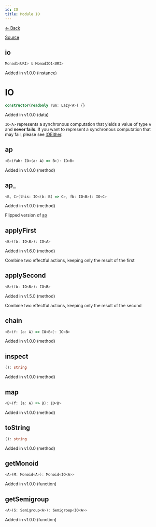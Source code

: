 ```yaml
---
id: IO
title: Module IO
---
```


[← Back](.)

[Source](https://github.com/gcanti/fp-ts/blob/master/src/IO.ts)

## io

```ts
Monad1<URI> & MonadIO1<URI>
```

Added in v1.0.0 (instance)

# IO

```ts
constructor(readonly run: Lazy<A>) {}
```

Added in v1.0.0 (data)

`IO<A>` represents a synchronous computation that yields a value of type `A` and **never fails**.
If you want to represent a synchronous computation that may fail, please see [IOEither](./IOEither.md).

## ap

```ts
<B>(fab: IO<(a: A) => B>): IO<B>
```

Added in v1.0.0 (method)

## ap\_

```ts
<B, C>(this: IO<(b: B) => C>, fb: IO<B>): IO<C>
```

Added in v1.0.0 (method)

Flipped version of [ap](#ap)

## applyFirst

```ts
<B>(fb: IO<B>): IO<A>
```

Added in v1.6.0 (method)

Combine two effectful actions, keeping only the result of the first

## applySecond

```ts
<B>(fb: IO<B>): IO<B>
```

Added in v1.5.0 (method)

Combine two effectful actions, keeping only the result of the second

## chain

```ts
<B>(f: (a: A) => IO<B>): IO<B>
```

Added in v1.0.0 (method)

## inspect

```ts
(): string
```

Added in v1.0.0 (method)

## map

```ts
<B>(f: (a: A) => B): IO<B>
```

Added in v1.0.0 (method)

## toString

```ts
(): string
```

Added in v1.0.0 (method)

## getMonoid

```ts
<A>(M: Monoid<A>): Monoid<IO<A>>
```

Added in v1.0.0 (function)

## getSemigroup

```ts
<A>(S: Semigroup<A>): Semigroup<IO<A>>
```

Added in v1.0.0 (function)
